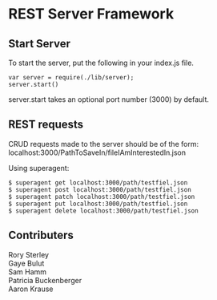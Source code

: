 # REST Server Framework


Start Server
------------
To start the server, put the following in your index.js file.
```
var server = require(./lib/server);
server.start()
```
server.start takes an optional port number (3000) by default.


REST requests
-------------
CRUD requests made to the server should be of the form:<br>
localhost:3000/PathToSaveIn/fileIAmInterestedIn.json


Using superagent:
```
$ superagent get localhost:3000/path/testfiel.json
$ superagent post localhost:3000/path/testfiel.json
$ superagent patch localhost:3000/path/testfiel.json
$ superagent put localhost:3000/path/testfiel.json
$ superagent delete localhost:3000/path/testfiel.json
```


Contributers
------------
Rory Sterley<br>
Gaye Bulut<br>
Sam Hamm<br>
Patricia Buckenberger<br>
Aaron Krause<br>
